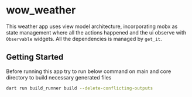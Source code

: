 # wow_weather
This weather app uses view model architecture, incorporating mobx as state management where all the actions happened and the ui observe with `Observable` widgets. All the dependencies is managed by `get_it`.


## Getting Started

Before running this app try to run below command on main and core directory to build necessary
generated files

```bash
dart run build_runner build --delete-conflicting-outputs
```